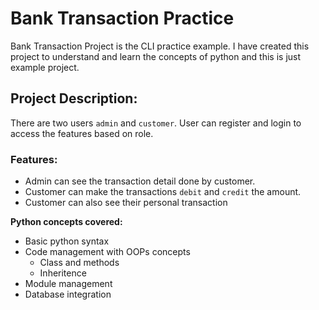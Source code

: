 # Bank Transaction Practice

Bank Transaction Project is the CLI practice example. I have created this project to understand and learn the concepts of python and this is just example project.

## **Project Description:**

There are two users `admin` and `customer`. User can register and login to access the features based on role.

### Features:
- Admin can see the transaction detail done by customer.
- Customer can make the transactions `debit` and `credit` the amount.
- Customer can also see their personal transaction

**Python concepts covered:**
- Basic python syntax
- Code management with OOPs concepts
  - Class and methods
  - Inheritence
- Module management
- Database integration


